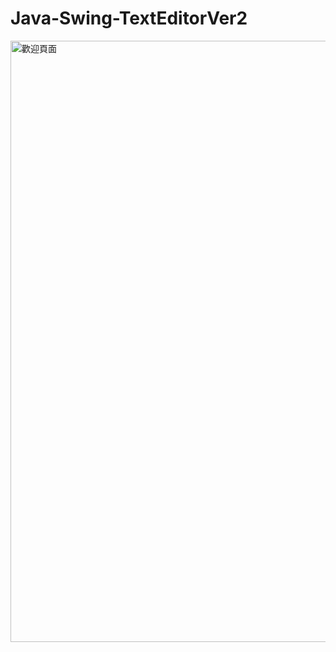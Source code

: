 # Java-Swing-TextEditorVer2

<img width="962" alt="歡迎頁面" src="https://user-images.githubusercontent.com/68499661/174032004-88956d40-334f-4180-b2fb-1d38e01544e7.png">
